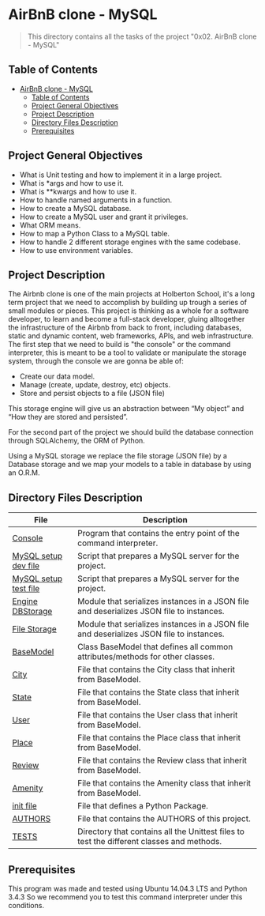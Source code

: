 # AirBnB clone - MySQL

> This directory contains all the tasks of the project "0x02. AirBnB clone - MySQL"

## Table of Contents

- [AirBnB clone - MySQL](#airbnb-clone---mysql)
  - [Table of Contents](#table-of-contents)
  - [Project General Objectives](#project-general-objectives)
  - [Project Description](#project-description)
  - [Directory Files Description](#directory-files-description)
  - [Prerequisites](#prerequisites)

## Project General Objectives

- What is Unit testing and how to implement it in a large project.
- What is \*args and how to use it.
- What is \*\*kwargs and how to use it.
- How to handle named arguments in a function.
- How to create a MySQL database.
- How to create a MySQL user and grant it privileges.
- What ORM means.
- How to map a Python Class to a MySQL table.
- How to handle 2 different storage engines with the same codebase.
- How to use environment variables.

## Project Description

The Airbnb clone is one of the main projects at Holberton School, it's a long term project that we need to accomplish by building up trough a series of small modules or pieces. This project is thinking as a whole for a software developer, to learn and become a full-stack developer, gluing alltogether the infrastructure of the Airbnb from back to front, including databases, static and dynamic content, web frameworks, APIs, and web infrastructure.
The first step that we need to build is "the console" or the command interpreter, this is meant to be a tool to validate or manipulate the storage system, through the console we are gonna be able of:

- Create our data model.
- Manage (create, update, destroy, etc) objects.
- Store and persist objects to a file (JSON file)

This storage engine will give us an abstraction between “My object” and “How they are stored and persisted”.

For the second part of the project we should build the database connection through SQLAlchemy, the ORM of Python.

Using a MySQL storage we replace the file storage (JSON file) by a Database storage and we map your models to a table in database by using an O.R.M.

## Directory Files Description

| **File**                                          | **Description**                                                                           |
| ------------------------------------------------- | ----------------------------------------------------------------------------------------- |
| [Console](./console.py)                           | Program that contains the entry point of the command interpreter.                         |
| [MySQL setup dev file](./setup_mysql_dev.sql)     | Script that prepares a MySQL server for the project.                                      |
| [MySQL setup test file](./setup_mysql_test.sql)   | Script that prepares a MySQL server for the project.                                      |
| [Engine DBStorage](./models/engine/db_storage.py) | Module that serializes instances in a JSON file and deserializes JSON file to instances.  |
| [File Storage](./models/engine/db_storage.py)     | Module that serializes instances in a JSON file and deserializes JSON file to instances.  |
| [BaseModel](./models/base_model.py)               | Class BaseModel that defines all common attributes/methods for other classes.             |
| [City](./models/city.py)                          | File that contains the City class that inherit from BaseModel.                            |
| [State](./models/state.py)                        | File that contains the State class that inherit from BaseModel.                           |
| [User](./models/user.py)                          | File that contains the User class that inherit from BaseModel.                            |
| [Place](./models/place.py)                        | File that contains the Place class that inherit from BaseModel.                           |
| [Review](./models/review.py)                      | File that contains the Review class that inherit from BaseModel.                          |
| [Amenity](./models/amenity.py)                    | File that contains the Amenity class that inherit from BaseModel.                         |
| [init file](./models/__init__.py)                 | File that defines a Python Package.                                                       |
| [AUTHORS](./AUTHORS)                              | File that contains the AUTHORS of this project.                                           |
| [TESTS](./tests)                                  | Directory that contains all the Unittest files to test the different classes and methods. |

## Prerequisites

This program was made and tested using Ubuntu 14.04.3 LTS and Python 3.4.3 So we recommend you to test this command interpreter under this conditions.
